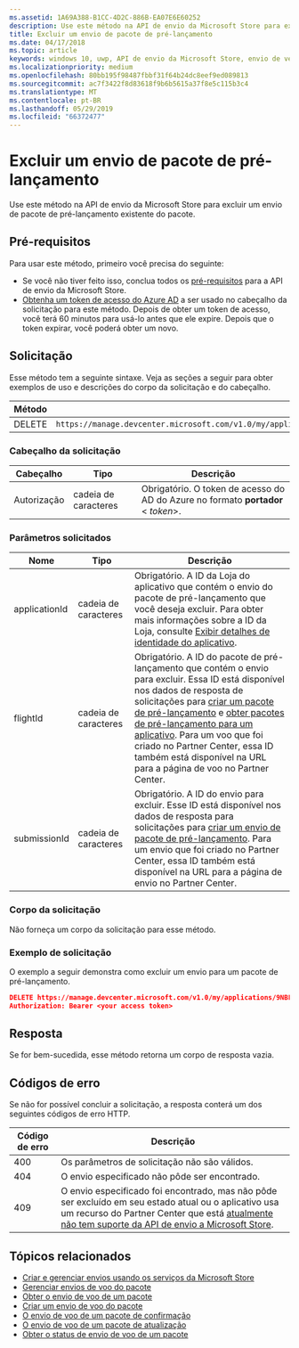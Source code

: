 ```yaml
---
ms.assetid: 1A69A388-B1CC-4D2C-886B-EA07E6E60252
description: Use este método na API de envio da Microsoft Store para excluir um envio de pacote de pré-lançamento existente do pacote.
title: Excluir um envio de pacote de pré-lançamento
ms.date: 04/17/2018
ms.topic: article
keywords: windows 10, uwp, API de envio da Microsoft Store, envio de versão de pré-lançamento, excluir, pacote de pré-lançamento
ms.localizationpriority: medium
ms.openlocfilehash: 80bb195f98487fbbf31f64b24dc8eef9ed089813
ms.sourcegitcommit: ac7f3422f8d83618f9b6b5615a37f8e5c115b3c4
ms.translationtype: MT
ms.contentlocale: pt-BR
ms.lasthandoff: 05/29/2019
ms.locfileid: "66372477"
---
```

# <a name="delete-a-package-flight-submission"></a>Excluir um envio de pacote de pré-lançamento

Use este método na API de envio da Microsoft Store para excluir um envio de pacote de pré-lançamento existente do pacote.

## <a name="prerequisites"></a>Pré-requisitos

Para usar este método, primeiro você precisa do seguinte:

* Se você não tiver feito isso, conclua todos os [pré-requisitos](create-and-manage-submissions-using-windows-store-services.md#prerequisites) para a API de envio da Microsoft Store.
* [Obtenha um token de acesso do Azure AD](create-and-manage-submissions-using-windows-store-services.md#obtain-an-azure-ad-access-token) a ser usado no cabeçalho da solicitação para este método. Depois de obter um token de acesso, você terá 60 minutos para usá-lo antes que ele expire. Depois que o token expirar, você poderá obter um novo.

## <a name="request"></a>Solicitação

Esse método tem a seguinte sintaxe. Veja as seções a seguir para obter exemplos de uso e descrições do corpo da solicitação e do cabeçalho.

| Método | URI da solicitação                                                      |
|--------|------------------------------------------------------------------|
| DELETE    | `https://manage.devcenter.microsoft.com/v1.0/my/applications/{applicationid}/flights/{flightId}/submissions/{submissionId}` |


### <a name="request-header"></a>Cabeçalho da solicitação

| Cabeçalho        | Tipo   | Descrição                                                                 |
|---------------|--------|-----------------------------------------------------------------------------|
| Autorização | cadeia de caracteres | Obrigatório. O token de acesso do AD do Azure no formato **portador** &lt; *token*&gt;. |


### <a name="request-parameters"></a>Parâmetros solicitados

| Nome        | Tipo   | Descrição                                                                 |
|---------------|--------|-----------------------------------------------------------------------------|
| applicationId | cadeia de caracteres | Obrigatório. A ID da Loja do aplicativo que contém o envio do pacote de pré-lançamento que você deseja excluir. Para obter mais informações sobre a ID da Loja, consulte [Exibir detalhes de identidade do aplicativo](https://docs.microsoft.com/windows/uwp/publish/view-app-identity-details).  |
| flightId | cadeia de caracteres | Obrigatório. A ID do pacote de pré-lançamento que contém o envio para excluir. Essa ID está disponível nos dados de resposta de solicitações para [criar um pacote de pré-lançamento](create-a-flight.md) e [obter pacotes de pré-lançamento para um aplicativo](get-flights-for-an-app.md). Para um voo que foi criado no Partner Center, essa ID também está disponível na URL para a página de voo no Partner Center.  |
| submissionId | cadeia de caracteres | Obrigatório. A ID do envio para excluir. Esse ID está disponível nos dados de resposta para solicitações para [criar um envio de pacote de pré-lançamento](create-a-flight-submission.md). Para um envio que foi criado no Partner Center, essa ID também está disponível na URL para a página de envio no Partner Center.  |


### <a name="request-body"></a>Corpo da solicitação

Não forneça um corpo da solicitação para esse método.


### <a name="request-example"></a>Exemplo de solicitação

O exemplo a seguir demonstra como excluir um envio para um pacote de pré-lançamento.

```json
DELETE https://manage.devcenter.microsoft.com/v1.0/my/applications/9NBLGGH4R315/flights/43e448df-97c9-4a43-a0bc-2a445e736bcd/submissions/1152921504621243649 HTTP/1.1
Authorization: Bearer <your access token>
```

## <a name="response"></a>Resposta

Se for bem-sucedida, esse método retorna um corpo de resposta vazia.

## <a name="error-codes"></a>Códigos de erro

Se não for possível concluir a solicitação, a resposta conterá um dos seguintes códigos de erro HTTP.

| Código de erro |  Descrição   |
|--------|------------------|
| 400  | Os parâmetros de solicitação não são válidos. |
| 404  | O envio especificado não pôde ser encontrado. |
| 409  | O envio especificado foi encontrado, mas não pôde ser excluído em seu estado atual ou o aplicativo usa um recurso do Partner Center que está [atualmente não tem suporte da API de envio a Microsoft Store](create-and-manage-submissions-using-windows-store-services.md#not_supported). |


## <a name="related-topics"></a>Tópicos relacionados

* [Criar e gerenciar envios usando os serviços da Microsoft Store](create-and-manage-submissions-using-windows-store-services.md)
* [Gerenciar envios de voo do pacote](manage-flight-submissions.md)
* [Obter o envio de voo de um pacote](get-a-flight-submission.md)
* [Criar um envio de voo do pacote](create-a-flight-submission.md)
* [O envio de voo de um pacote de confirmação](commit-a-flight-submission.md)
* [O envio de voo de um pacote de atualização](update-a-flight-submission.md)
* [Obter o status de envio de voo de um pacote](get-status-for-a-flight-submission.md)
